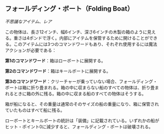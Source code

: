 ## フォールディング・ボート（Folding Boat）
*不思議なアイテム、レア*

この物体は、長さ12インチ、幅6インチ、深さ6インチの木製の箱のように見える。重さは4ポンドで浮く。内部にアイテムを保管するために開けることができる。このアイテムには3つのコマンドワードもあり、それぞれ使用するには魔法アクションが必要である：

**第1のコマンドワード**：箱はローボートに展開する。

**第2のコマンドワード**：箱はキールボートに展開する。

**第3のコマンドワード**：クリーチャーが乗っていない場合、フォールディング・ボートは箱に折り畳まれる。箱の中に収まらない船のすべての物体は、折り畳まれるときに箱の外に残る。箱の中に収まる船のすべての物体はそうする。

箱が船になると、その重量は通常のそのサイズの船の重量になり、箱に保管されていたものはすべて船に残る。

ローボートとキールボートの統計は「装備」に記載されている。いずれかの船がヒット・ポイント0に減少すると、フォールディング・ボートは破壊される。